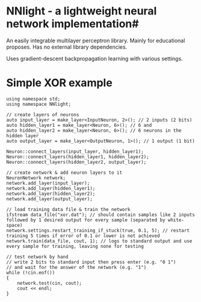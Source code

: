 # NNlight - a lightweight neural network implementation#

An easily integrable multilayer perceptron library. Mainly for educational proposes. Has no external library dependencies.

Uses gradient-descent backpropagation learning with various settings.

# Simple XOR example #

	using namespace std;
	using namespace NNlight;
	
	// create layers of neurons
	auto input_layer = make_layer<InputNeuron, 2>(); // 2 inputs (2 bits)
	auto hidden_layer1 = make_layer<Neuron, 6>(); // 6 and
	auto hidden_layer2 = make_layer<Neuron, 6>(); // 6 neurons in the hidden layer
	auto output_layer = make_layer<OutputNeuron, 1>(); // 1 output (1 bit)
	
	Neuron::connect_layers(input_layer, hidden_layer1);
	Neuron::connect_layers(hidden_layer1, hidden_layer2);
	Neuron::connect_layers(hidden_layer2, output_layer);
	
	// create network & add neuron layers to it
	NeuronNetwork network;
	network.add_layer(input_layer);
	network.add_layer(hidden_layer1);
	network.add_layer(hidden_layer2);
	network.add_layer(output_layer);
	
	// load training data file & train the network
	ifstream data_file("xor.dat"); // should contain samples like 2 inputs followed by 1 desired output for every sample (separated by white-space)
	network.settings.restart_training_if_stuck(true, 0.1, 5); // restart training 5 times if error of 0.1 or lower is not achieved
	network.train(data_file, cout, 1); // logs to standard output and use every sample for training, leaving none for testing
	
	// test network by hand
	// write 2 bits to standard input then press enter (e.g. "0 1")
	// and wait for the answer of the network (e.g. "1")
	while (!cin.eof())
	{
		network.test(cin, cout);
		cout << endl;
	}